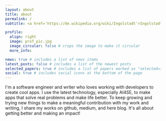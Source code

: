 ```yaml
---
layout: about
title: about
permalink: /
subtitle: <a href='https://de.wikipedia.org/wiki/Ingolstadt'>Ingolstadt</a>, Bavaria, Germany

profile:
  align: right
  image: prof_pic.jpg
  image_circular: false # crops the image to make it circular
  more_info: 

news: true # includes a list of news items
latest_posts: false # includes a list of the newest posts
selected_papers: true # includes a list of papers marked as "selected={true}"
social: true # includes social icons at the bottom of the page
---
```


I'm a software engineer and writer who loves working with developers to create cool apps. I use the latest technology, especially AI4SE, to make apps that solve real problems and make life better. To keep growing and trying new things to make a meaningful contribution with my work and writing, I share my works on github, medium, and here blog. It's all about getting better and making an impact!
